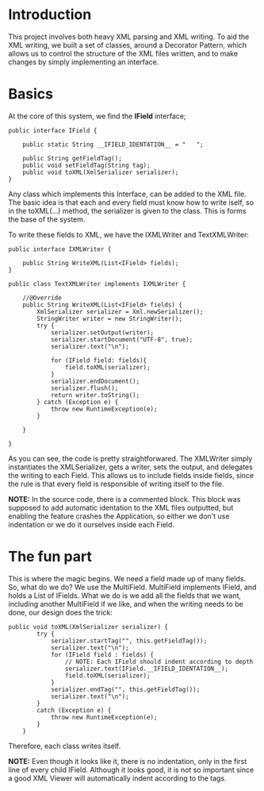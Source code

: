 # Introduction #

This project involves both heavy XML parsing and XML writing. To aid the XML writing, we built a set of classes, around a Decorator Pattern, which allows us to control the structure of the XML files written, and to make changes by simply implementing an interface.


# Basics #

At the core of this system, we find the **IField** interface;

```
public interface IField {
	
	public static String __IFIELD_IDENTATION__ = "   ";
	
	public String getFieldTag();
	public void setFieldTag(String tag);
	public void toXML(XmlSerializer serializer);
}
```

Any class which implements this Interface, can be added to the XML file. The basic idea is that each and every field must know how to write iself, so in the toXML(...) method, the serializer is given to the class. This is forms the base of the system.

To write these fields to XML, we have the IXMLWriter and TextXMLWriter:

```
public interface IXMLWriter {

	public String WriteXML(List<IField> fields);
}
```

```
public class TextXMLWriter implements IXMLWriter {

	//@Override
	public String WriteXML(List<IField> fields) {
		XmlSerializer serializer = Xml.newSerializer();
	    StringWriter writer = new StringWriter();
	    try {
	        serializer.setOutput(writer);
	        serializer.startDocument("UTF-8", true);
	        serializer.text("\n");
	        	              
	        for (IField field: fields){
	        	field.toXML(serializer);
	        }
	        serializer.endDocument();
	        serializer.flush();
	        return writer.toString();
	    } catch (Exception e) {
	        throw new RuntimeException(e);
	    } 

	}

}
```

As you can see, the code is pretty straightforwared. The XMLWriter simply instantiates the XMLSerializer, gets a writer, sets the output, and delegates the writing to each Field. This allows us to include fields inside fields, since the rule is that every field is responsible of writing itself to the file.

**NOTE:** In the source code, there is a commented block. This block was supposed to add automatic identation to the XML files outputted, but enabling the feature crashes the Application, so either we don't use indentation or we do it ourselves inside each Field.


# The fun part #

This is where the magic begins. We need a field made up of many fields. So, what do we do?
We use the MultiField. MultiField implements IField, and holds a List of IFields. What we do is we add all the fields that we want, including another MultiField if we like, and when the writing needs to be done, our design does the trick:

```
public void toXML(XmlSerializer serializer) {
		try {
			serializer.startTag("", this.getFieldTag());
			serializer.text("\n");
			for (IField field : fields) {
				// NOTE: Each IField should indent according to depth
				serializer.text(IField.__IFIELD_IDENTATION__);
				field.toXML(serializer);
			}
			serializer.endTag("", this.getFieldTag());
			serializer.text("\n");
		}
		catch (Exception e) {
			throw new RuntimeException(e);
		}
	}
```

Therefore, each class writes itself.

**NOTE:** Even though it looks like it, there is no indentation, only in the first line of every child IField. Although it looks good, it is not so important since a good XML Viewer will automatically indent according to the tags.